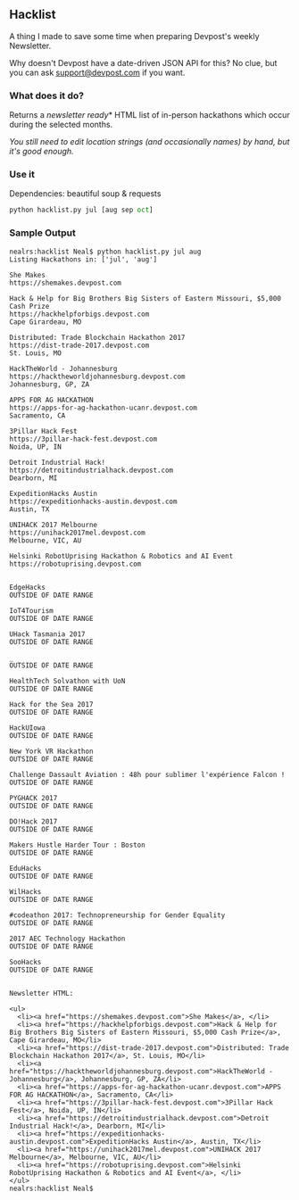 ## Hacklist

A thing I made to save some time when preparing Devpost's weekly Newsletter.

Why doesn't Devpost have a date-driven JSON API for this? No clue, but you can ask support@devpost.com if you want.

### What does it do?

Returns a _newsletter ready_* HTML list of in-person hackathons which occur during the selected months.

_You still need to edit location strings (and occasionally names) by hand, but it's good enough._

### Use it

Dependencies: beautiful soup & requests

```python
python hacklist.py jul [aug sep oct]
```

### Sample Output

```text
nealrs:hacklist Neal$ python hacklist.py jul aug
Listing Hackathons in: ['jul', 'aug']

She Makes
https://shemakes.devpost.com

Hack & Help for Big Brothers Big Sisters of Eastern Missouri, $5,000 Cash Prize
https://hackhelpforbigs.devpost.com
Cape Girardeau, MO

Distributed: Trade Blockchain Hackathon 2017
https://dist-trade-2017.devpost.com
St. Louis, MO

HackTheWorld - Johannesburg
https://hacktheworldjohannesburg.devpost.com
Johannesburg, GP, ZA

APPS FOR AG HACKATHON
https://apps-for-ag-hackathon-ucanr.devpost.com
Sacramento, CA

3Pillar Hack Fest
https://3pillar-hack-fest.devpost.com
Noida, UP, IN

Detroit Industrial Hack!
https://detroitindustrialhack.devpost.com
Dearborn, MI

ExpeditionHacks Austin
https://expeditionhacks-austin.devpost.com
Austin, TX

UNIHACK 2017 Melbourne
https://unihack2017mel.devpost.com
Melbourne, VIC, AU

Helsinki RobotUprising Hackathon & Robotics and AI Event
https://robotuprising.devpost.com


EdgeHacks
OUTSIDE OF DATE RANGE

IoT4Tourism
OUTSIDE OF DATE RANGE

UHack Tasmania 2017
OUTSIDE OF DATE RANGE

_
OUTSIDE OF DATE RANGE

HealthTech Solvathon with UoN
OUTSIDE OF DATE RANGE

Hack for the Sea 2017
OUTSIDE OF DATE RANGE

HackUIowa
OUTSIDE OF DATE RANGE

New York VR Hackathon
OUTSIDE OF DATE RANGE

Challenge Dassault Aviation : 48h pour sublimer l'expérience Falcon !
OUTSIDE OF DATE RANGE

PYGHACK 2017
OUTSIDE OF DATE RANGE

DO!Hack 2017
OUTSIDE OF DATE RANGE

Makers Hustle Harder Tour : Boston
OUTSIDE OF DATE RANGE

EduHacks
OUTSIDE OF DATE RANGE

WilHacks
OUTSIDE OF DATE RANGE

#codeathon 2017: Technopreneurship for Gender Equality
OUTSIDE OF DATE RANGE

2017 AEC Technology Hackathon
OUTSIDE OF DATE RANGE

SooHacks
OUTSIDE OF DATE RANGE


Newsletter HTML:

<ul>
  <li><a href="https://shemakes.devpost.com">She Makes</a>, </li>
  <li><a href="https://hackhelpforbigs.devpost.com">Hack & Help for Big Brothers Big Sisters of Eastern Missouri, $5,000 Cash Prize</a>, Cape Girardeau, MO</li>
  <li><a href="https://dist-trade-2017.devpost.com">Distributed: Trade Blockchain Hackathon 2017</a>, St. Louis, MO</li>
  <li><a href="https://hacktheworldjohannesburg.devpost.com">HackTheWorld - Johannesburg</a>, Johannesburg, GP, ZA</li>
  <li><a href="https://apps-for-ag-hackathon-ucanr.devpost.com">APPS FOR AG HACKATHON</a>, Sacramento, CA</li>
  <li><a href="https://3pillar-hack-fest.devpost.com">3Pillar Hack Fest</a>, Noida, UP, IN</li>
  <li><a href="https://detroitindustrialhack.devpost.com">Detroit Industrial Hack!</a>, Dearborn, MI</li>
  <li><a href="https://expeditionhacks-austin.devpost.com">ExpeditionHacks Austin</a>, Austin, TX</li>
  <li><a href="https://unihack2017mel.devpost.com">UNIHACK 2017 Melbourne</a>, Melbourne, VIC, AU</li>
  <li><a href="https://robotuprising.devpost.com">Helsinki RobotUprising Hackathon & Robotics and AI Event</a>, </li>
</ul>
nealrs:hacklist Neal$

```
